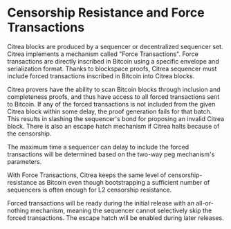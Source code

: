# Censorship Resistance and Force Transactions

Citrea blocks are produced by a sequencer or decentralized sequencer set. Citrea implements a mechanism called "Force Transactions". Force transactions are directly inscribed in Bitcoin using a specific envelope and serialization format. Thanks to blockspace proofs, Citrea sequencer must include forced transactions inscribed in Bitcoin into Citrea blocks.&#x20;

Citrea provers have the ability to scan Bitcoin blocks through inclusion and completeness proofs, and thus have access to all forced transactions sent to Bitcoin. If any of the forced transactions is not included from the given Citrea block within some delay, the proof generation fails for that batch. This results in slashing the sequencer's bond for proposing an invalid Citrea block. There is also an escape hatch mechanism if Citrea halts because of the censorship.

The maximum time a sequencer can delay to include the forced transactions will be determined based on the two-way peg mechanism's parameters.&#x20;

With Force Transactions, Citrea keeps the same level of censorship-resistance as Bitcoin even though bootstrapping a sufficient number of sequencers is often enough for L2 censorship resistance.

Forced transactions will be ready during the initial release with an all-or-nothing mechanism, meaning the sequencer cannot selectively skip the forced transactions. The escape hatch will be enabled during later releases.
